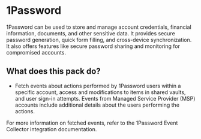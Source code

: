 # 1Password

1Password can be used to store and manage account credentials, financial information, documents, and other sensitive data. It provides secure password generation, quick form filling, and cross-device synchronization. It also offers features like secure password sharing and monitoring for compromised accounts.

## What does this pack do?

* Fetch events about actions performed by 1Password users within a specific account, access and modifications to items in shared vaults, and user sign-in attempts. Events from Managed Service Provider (MSP) accounts include additional details about the users performing the actions.

For more information on fetched events, refer to the 1Password Event Collector integration documentation.
